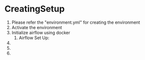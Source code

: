 # CreatingSetup 

1. Please refer the "environment.yml" for creating the environment
2. Activate the environment 
3. Initialize airflow using docker
   1. Airflow Set Up:
4. 
5. 
6. 
